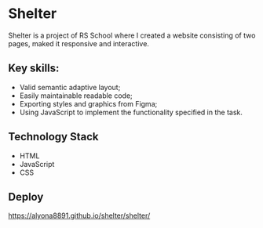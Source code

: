 # Shelter

Shelter is a project of RS School where I created a website consisting of two pages, maked it responsive and interactive.

## Key skills:
- Valid semantic adaptive layout;
- Easily maintainable readable code;
- Exporting styles and graphics from Figma;
- Using JavaScript to implement the functionality specified in the task.

## Technology Stack
 - HTML
 - JavaScript
 - CSS
   
## Deploy
https://alyona8891.github.io/shelter/shelter/

